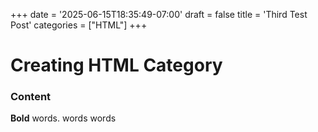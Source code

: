+++
date = '2025-06-15T18:35:49-07:00'
draft = false
title = 'Third Test Post'
categories = ["HTML"]
+++

# Creating HTML Category

### Content
**Bold** words. words words
